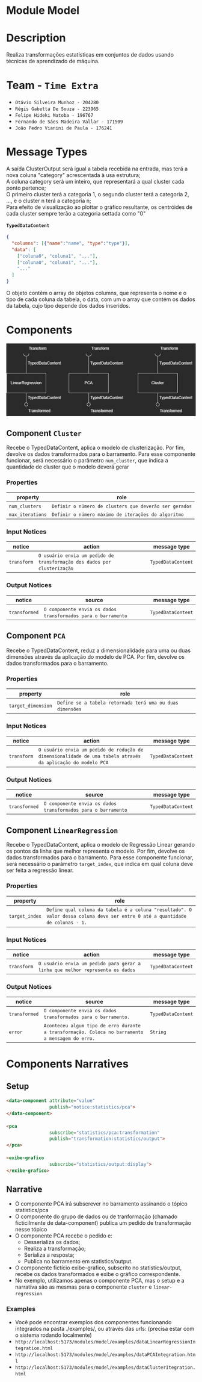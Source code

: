 # Module Model

# Description
Realiza transformações estatísticas em conjuntos de dados usando técnicas de aprendizado de máquina.

# Team - `Time Extra`
* `Otávio Silveira Munhoz - 204280`
* `Régis Gabetta De Souza - 223965`
* `Felipe Hideki Matoba - 196767`
* `Fernando de Sáes Madeira Vallar - 171509`
* `João Pedro Vianini de Paula - 176241`

# Message Types

A saída ClusterOutput será igual a tabela recebida na entrada, mas terá a nova coluna "category" acrescentada à usa estrutura; <br>
A coluna category será um inteiro, que representará a qual cluster cada ponto pertence; <br>
O primeiro cluster terá a categoria 1, o segundo cluster terá a categoria 2, ..., e o cluster n terá a categoria n; <br>
Para efeito de visualização ao plottar o gráfico resultante, os centróides de cada cluster sempre terão a categoria settada como "0" <br>

**`TypedDataContent`**
~~~json
{
  "columns": [{"name":"name", "type":"type"}],
  "data": [
    ["coluna0", "coluna1", "..."],
    ["coluna0", "coluna1", "..."],
    "..."
  ]
}
~~~

O objeto contém o array de objetos columns, que representa o nome e o tipo de cada coluna da tabela, o data, com um o array que contém os dados da tabela, cujo tipo depende dos dados inseridos.

# Components

![Component specification](img/components.png)

## Component `Cluster`

Recebe o TypedDataContent, aplica o modelo de clusterização. Por fim, devolve os dados transformados para o barramento. Para esse componente funcionar, será necessário o parâmetro `num_cluster`, que indica a quantidade de cluster que o modelo deverá gerar

### Properties
property | role
-------| ------
`num_clusters` | `Definir o número de clusters que deverão ser gerados` 
`max_iterations` | `Definir o número máximo de iterações do algoritmo` 

### Input Notices

notice | action | message type
-------| ------ | ------------
`transform` | `O usuário envia um pedido de transformação dos dados por clusterização` | `TypedDataContent`

### Output Notices

notice    | source | message type
----------| -------| ------------
`transformed` | `O componente envia os dados transformados para o barramento` | `TypedDataContent`

## Component `PCA`

Recebe o TypedDataContent, reduz a dimensionalidade para uma ou duas dimensões através da aplicação do modelo de PCA. Por fim, devolve os dados transformados para o barramento.

### Properties
property | role
-------| ------
`target_dimension` | `Define se a tabela retornada terá uma ou duas dimensões` 

### Input Notices

notice | action | message type
-------| ------ | ------------
`transform` | `O usuário envia um pedido de redução de dimensionalidade de uma tabela através da aplicação do modelo PCA` | `TypedDataContent`

### Output Notices

notice    | source | message type
----------| -------| ------------
`transformed` | `O componente envia os dados transformados para o barramento` | `TypedDataContent`

## Component `LinearRegression`

Recebe o TypedDataContent, aplica o modelo de Regressão Linear gerando os pontos da linha que melhor representa o modelo. Por fim, devolve os dados transformados para o barramento. Para esse componente funcionar, será necessário o parâmetro `target_index`, que indica em qual coluna deve ser feita a regressão linear.

### Properties
property | role
-------| ------
`target_index` | `Define qual coluna da tabela é a coluna "resultado". O valor dessa coluna deve ser entre 0 até a quantidade de colunas - 1.`

### Input Notices

notice | action | message type
-------| ------ | ------------
`transform` | `O usuário envia um pedido para gerar a linha que melhor representa os dados` | `TypedDataContent`

### Output Notices

notice    | source | message type
----------| -------| ------------
`transformed` | `O componente envia os dados transformados para o barramento.` | `TypedDataContent`
`error` | `Aconteceu algum tipo de erro durante a transformação. Coloca no barramento a mensagem do erro.` |  `String`

# Components Narratives

## Setup

~~~html
<data-component attribute="value"
                publish="notice:statistics/pca">
</data-component>

<pca
                subscribe="statistics/pca:transformation"
                publish="transformation:statistics/output">
</pca>

<exibe-grafico
                subscribe="statistics/output:display">
</exibe-grafico>
~~~

## Narrative

* O componente PCA irá subscrever no barramento assinando o tópico statistics/pca
* O componente do grupo de dados ou de tranformação (chamado ficticilmente de data-component) publica um pedido de transformação nesse tópico
* O componente PCA recebe o pedido e:
  * Desserializa os dados;
  * Realiza a transformação;
  * Serializa a resposta;
  * Publica no barramento em statistics/output.
* O componente fictício exibe-grafico, subscrito no statistics/output, recebe os dados transformados e exibe o gráfico correspondente.
* No exemplo, utilizamos apenas o componente PCA, mas o setup e a narrativa são as mesmas para o componente `cluster` e `linear-regression`


### Examples
* Você pode encontrar exemplos dos componentes funcionando integrados na pasta ./examples/, ou através das urls: (precisa estar com o sistema rodando localmente)
* `http://localhost:5173/modules/model/examples/dataLinearRegressionIntegration.html`
* `http://localhost:5173/modules/model/examples/dataPCAIntegration.html`
* `http://localhost:5173/modules/model/examples/dataClusterItegration.html`
